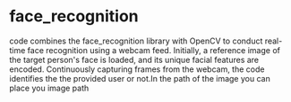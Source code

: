 # face_recognition
code combines the face_recognition library with OpenCV to conduct real-time face recognition using a webcam feed. Initially, a reference image of the target person's face is loaded, and its unique facial features are encoded. Continuously capturing frames from the webcam, the code identifies the the provided user or not.In the path of the image you can place you image path
